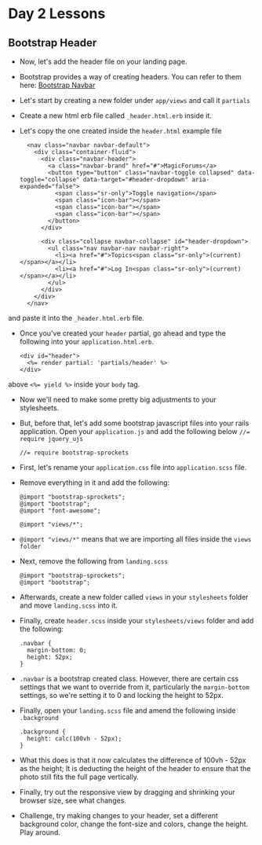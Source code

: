 # Day 2 Lessons

## Bootstrap Header

- Now, let's add the header file on your landing page.

- Bootstrap provides a way of creating headers. You can refer to them here: [Bootstrap Navbar](http://getbootstrap.com/components/#navbar)

- Let's start by creating a new folder under `app/views` and call it `partials`

- Create a new html erb file called `_header.html.erb` inside it.

- Let's copy the one created inside the `header.html` example file

  ```
    <nav class="navbar navbar-default">
      <div class="container-fluid">
        <div class="navbar-header">
          <a class="navbar-brand" href="#">MagicForums</a>
          <button type="button" class="navbar-toggle collapsed" data-toggle="collapse" data-target="#header-dropdown" aria-expanded="false">
            <span class="sr-only">Toggle navigation</span>
            <span class="icon-bar"></span>
            <span class="icon-bar"></span>
            <span class="icon-bar"></span>
          </button>
        </div>

        <div class="collapse navbar-collapse" id="header-dropdown">
          <ul class="nav navbar-nav navbar-right">
            <li><a href="#">Topics<span class="sr-only">(current)</span></a></li>
            <li><a href="#">Log In<span class="sr-only">(current)</span></a></li>
          </ul>
        </div>
      </div>
    </nav>
  ```

and paste it into the `_header.html.erb` file.

- Once you've created your `header` partial, go ahead and type the following into your `application.html.erb`.

  ```
  <div id="header">
    <%= render partial: 'partials/header' %>
  </div>
  ```

above `<%= yield %>` inside your `body` tag.

- Now we'll need to make some pretty big adjustments to your stylesheets.

- But, before that, let's add some bootstrap javascript files into your rails application. Open
your `application.js` and add the following below `//= require jquery_ujs`

  ```
  //= require bootstrap-sprockets
  ```

- First, let's rename your `application.css` file into `application.scss` file.

- Remove everything in it and add the following:

  ```
  @import "bootstrap-sprockets";
  @import "bootstrap";
  @import "font-awesome";

  @import "views/*";
  ```

- `@import "views/*"` means that we are importing all files inside the `views folder`

- Next, remove the following from `landing.scss`
  ```
  @import "bootstrap-sprockets";
  @import "bootstrap";
  ```

- Afterwards, create a new folder called `views` in your `stylesheets` folder and move `landing.scss` into it.

- Finally, create `header.scss` inside your `stylesheets/views` folder and add the following:

  ```
  .navbar {
    margin-bottom: 0;
    height: 52px;
  }
  ```

- `.navbar` is a bootstrap created class. However, there are certain css settings that we want to override from it,
particularly the `margin-bottom` settings, so we're setting it to 0 and locking the height to 52px.

- Finally, open your `landing.scss` file and amend the following inside `.background`

  ```
  .background {
    height: calc(100vh - 52px);
  }
  ```

- What this does is that it now calculates the difference of 100vh - 52px as the height; It is deducting the
height of the header to ensure that the photo still fits the full page vertically.

- Finally, try out the responsive view by dragging and shrinking your browser size, see what changes.

- Challenge, try making changes to your header, set a different background color, change the font-size and colors, change the height. Play around.
